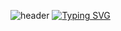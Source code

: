 ![header](https://capsule-render.vercel.app/api?type=transparent&color=gradient&customColorList=0,2,2,5,30&height=300&section=header&text=Dongheon's%20Github&fontSize=90&fontColor=d6ace6&animation=fadeIn)
[![Typing SVG](https://readme-typing-svg.demolab.com/?lines=Software+Developer+Intern;I+will+do+my+best)](https://git.io/typing-svg)
